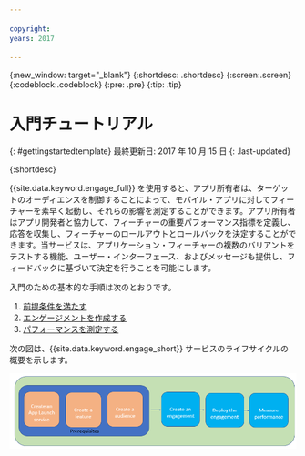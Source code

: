 ```yaml
---

copyright:
years: 2017

---
```


{:new_window: target="_blank"}
{:shortdesc: .shortdesc}
{:screen:.screen}
{:codeblock:.codeblock}
{:pre: .pre}
{:tip: .tip}

# 入門チュートリアル
{: #gettingstartedtemplate}
最終更新日: 2017 年 10 月 15 日
{: .last-updated}

{:shortdesc}


{{site.data.keyword.engage_full}} を使用すると、アプリ所有者は、ターゲットのオーディエンスを制御することによって、モバイル・アプリに対してフィーチャーを素早く起動し、それらの影響を測定することができます。アプリ所有者はアプリ開発者と協力して、フィーチャーの重要パフォーマンス指標を定義し、応答を収集し、フィーチャーのロールアウトとロールバックを決定することができます。当サービスは、アプリケーション・フィーチャーの複数のバリアントをテストする機能、ユーザー・インターフェース、およびメッセージも提供し、フィードバックに基づいて決定を行うことを可能にします。


入門のための基本的な手順は次のとおりです。

1. [前提条件を満たす](/docs/services/app-launch/app_prerequisites.html)
1. [エンゲージメントを作成する](/docs/services/app-launch/app_feature_toggle.html)
2. [パフォーマンスを測定する](/docs/services/app-launch/app_measure_performance.html)


次の図は、{{site.data.keyword.engage_short}} サービスのライフサイクルの概要を示します。

![Cognitive Engage 概要](images/applaunch_overview.gif)


  












